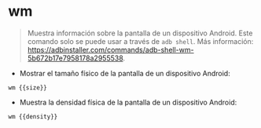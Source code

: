 # wm

> Muestra información sobre la pantalla de un dispositivo Android.
> Este comando solo se puede usar a través de `adb shell`.
> Más información: <https://adbinstaller.com/commands/adb-shell-wm-5b672b17e7958178a2955538>.

- Mostrar el tamaño físico de la pantalla de un dispositivo Android:

`wm {{size}}`

- Muestra la densidad física de la pantalla de un dispositivo Android:

`wm {{density}}`

